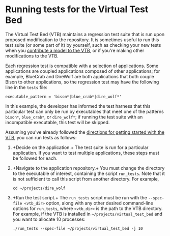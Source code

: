 # Running tests for the Virtual Test Bed

The Virtual Test Bed (VTB) maintains a regression test suite that is run upon
proposed modification to the repository. It is sometimes useful to run this test
suite (or some part of it) by yourself, such as checking your new tests when you
[contribute a model to the VTB](contributing.md), or if you're making other
modifications to the VTB.

Each regression test is compatible with a selection of applications. Some
applications are coupled applications composed of other applications; for example,
BlueCrab and DireWolf are both applications that both couple Bison to other
applications, so the regression test may have the following line in the `tests`
file:

```
executable_pattern = 'bison*|blue_crab*|dire_wolf*'
```

In this example, the developer has informed the test harness that this particular
test can only be run by executables that meet one of the patterns `bison*`, `blue_crab*`,
or `dire_wolf*`; if running the test suite with an incompatible executable, this
test will be skipped.

Assuming you've already followed the [directions for getting started with the VTB](resources/how_to_use_vtb.md),
you can run tests as follows:

1. +Decide on the application.+ The test suite is run for a particular application.
   If you want to test multiple applications, these steps must be followed for each.
1. +Navigate to the application repository.+ You must change the directory
   to the executable of interest, containing the script `run_tests`. Note that
   it is not sufficient to call this script from another directory. For example,

   ```
   cd ~/projects/dire_wolf
   ```

1. +Run the test script.+ The `run_tests` script must be run with the `--spec-file <vtb_dir>`
   option, along with any other desired command-line options for `run_tests`, where
   `<vtb_dir>` is the path to the VTB directory. For example, if the VTB is installed
   in `~/projects/virtual_test_bed` and you want to allocate 10 processes:

   ```
   ./run_tests --spec-file ~/projects/virtual_test_bed -j 10
   ```
